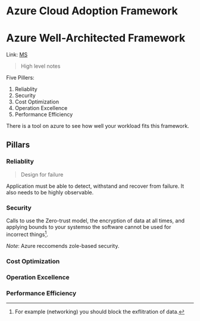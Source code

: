 # Azure Cloud Adoption Framework


# Azure Well-Architected Framework

Link: [MS](https://learn.microsoft.com/en-us/azure/well-architected)

> High  level notes

Five Pillers:
1. Reliablity
2. Security
3. Cost Optimization
4. Operation Excellence
5. Performance Efficiency

There is a tool on azure to see how well your workload fits this framework.

## Pillars

### Reliablity

> Design for failure

Application must be able to detect, withstand and recover from failure. It also needs to be highly observable. 

### Security

Calls to use the Zero-trust model, the encryption of data at all times, and applying bounds to your systemso the software cannot be used for incorrect things[^1].

_Note_: Azure reccomends zole-based security.

### Cost Optimization

### Operation Excellence

### Performance Efficiency


[^1]: For example (networking) you should block the exflitration of data.
